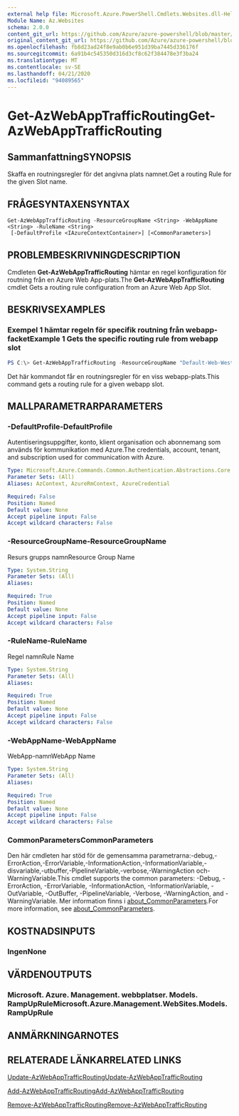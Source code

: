 ```yaml
---
external help file: Microsoft.Azure.PowerShell.Cmdlets.Websites.dll-Help.xml
Module Name: Az.Websites
schema: 2.0.0
content_git_url: https://github.com/Azure/azure-powershell/blob/master/src/Websites/Websites/help/Get-AzWebAppTrafficRouting.md
original_content_git_url: https://github.com/Azure/azure-powershell/blob/master/src/Websites/Websites/help/Get-AzWebAppTrafficRouting.md
ms.openlocfilehash: fb8d23ad24f8e9ab0b6e951d39ba7445d336176f
ms.sourcegitcommit: 6a91b4c545350d316d3cf8c62f384478e3f3ba24
ms.translationtype: MT
ms.contentlocale: sv-SE
ms.lasthandoff: 04/21/2020
ms.locfileid: "94089565"
---
```

# <span data-ttu-id="fe4ed-101">Get-AzWebAppTrafficRouting</span><span class="sxs-lookup"><span data-stu-id="fe4ed-101">Get-AzWebAppTrafficRouting</span></span>

## <span data-ttu-id="fe4ed-102">Sammanfattning</span><span class="sxs-lookup"><span data-stu-id="fe4ed-102">SYNOPSIS</span></span>
<span data-ttu-id="fe4ed-103">Skaffa en routningsregler för det angivna plats namnet.</span><span class="sxs-lookup"><span data-stu-id="fe4ed-103">Get a routing Rule for the given Slot name.</span></span>

## <span data-ttu-id="fe4ed-104">FRÅGESYNTAXEN</span><span class="sxs-lookup"><span data-stu-id="fe4ed-104">SYNTAX</span></span>

```
Get-AzWebAppTrafficRouting -ResourceGroupName <String> -WebAppName <String> -RuleName <String>
 [-DefaultProfile <IAzureContextContainer>] [<CommonParameters>]
```

## <span data-ttu-id="fe4ed-105">PROBLEMBESKRIVNING</span><span class="sxs-lookup"><span data-stu-id="fe4ed-105">DESCRIPTION</span></span>
<span data-ttu-id="fe4ed-106">Cmdleten **Get-AzWebAppTrafficRouting** hämtar en regel konfiguration för routning från en Azure Web App-plats.</span><span class="sxs-lookup"><span data-stu-id="fe4ed-106">The **Get-AzWebAppTrafficRouting** cmdlet Gets a routing rule configuration from an Azure Web App Slot.</span></span>

## <span data-ttu-id="fe4ed-107">BESKRIVS</span><span class="sxs-lookup"><span data-stu-id="fe4ed-107">EXAMPLES</span></span>

### <span data-ttu-id="fe4ed-108">Exempel 1 hämtar regeln för specifik routning från webapp-facket</span><span class="sxs-lookup"><span data-stu-id="fe4ed-108">Example 1 Gets the specific routing rule from webapp slot</span></span>
```powershell
PS C:\> Get-AzWebAppTrafficRouting -ResourceGroupName "Default-Web-WestUS" -WebAppName "ContosoSite"  -RuleName 'Stg'
```

<span data-ttu-id="fe4ed-109">Det här kommandot får en routningsregler för en viss webapp-plats.</span><span class="sxs-lookup"><span data-stu-id="fe4ed-109">This command gets a routing rule for a given webapp slot.</span></span>

## <span data-ttu-id="fe4ed-110">MALLPARAMETRAR</span><span class="sxs-lookup"><span data-stu-id="fe4ed-110">PARAMETERS</span></span>

### <span data-ttu-id="fe4ed-111">-DefaultProfile</span><span class="sxs-lookup"><span data-stu-id="fe4ed-111">-DefaultProfile</span></span>
<span data-ttu-id="fe4ed-112">Autentiseringsuppgifter, konto, klient organisation och abonnemang som används för kommunikation med Azure.</span><span class="sxs-lookup"><span data-stu-id="fe4ed-112">The credentials, account, tenant, and subscription used for communication with Azure.</span></span>

```yaml
Type: Microsoft.Azure.Commands.Common.Authentication.Abstractions.Core.IAzureContextContainer
Parameter Sets: (All)
Aliases: AzContext, AzureRmContext, AzureCredential

Required: False
Position: Named
Default value: None
Accept pipeline input: False
Accept wildcard characters: False
```

### <span data-ttu-id="fe4ed-113">-ResourceGroupName</span><span class="sxs-lookup"><span data-stu-id="fe4ed-113">-ResourceGroupName</span></span>
<span data-ttu-id="fe4ed-114">Resurs grupps namn</span><span class="sxs-lookup"><span data-stu-id="fe4ed-114">Resource Group Name</span></span>

```yaml
Type: System.String
Parameter Sets: (All)
Aliases:

Required: True
Position: Named
Default value: None
Accept pipeline input: False
Accept wildcard characters: False
```

### <span data-ttu-id="fe4ed-115">-RuleName</span><span class="sxs-lookup"><span data-stu-id="fe4ed-115">-RuleName</span></span>
<span data-ttu-id="fe4ed-116">Regel namn</span><span class="sxs-lookup"><span data-stu-id="fe4ed-116">Rule Name</span></span>
```yaml
Type: System.String
Parameter Sets: (All)
Aliases:

Required: True
Position: Named
Default value: None
Accept pipeline input: False
Accept wildcard characters: False
```

### <span data-ttu-id="fe4ed-117">-WebAppName</span><span class="sxs-lookup"><span data-stu-id="fe4ed-117">-WebAppName</span></span>
<span data-ttu-id="fe4ed-118">WebApp-namn</span><span class="sxs-lookup"><span data-stu-id="fe4ed-118">WebApp Name</span></span>

```yaml
Type: System.String
Parameter Sets: (All)
Aliases:

Required: True
Position: Named
Default value: None
Accept pipeline input: False
Accept wildcard characters: False
```

### <span data-ttu-id="fe4ed-119">CommonParameters</span><span class="sxs-lookup"><span data-stu-id="fe4ed-119">CommonParameters</span></span>
<span data-ttu-id="fe4ed-120">Den här cmdleten har stöd för de gemensamma parametrarna:-debug,-ErrorAction,-ErrorVariable,-InformationAction,-InformationVariable,-disvariable,-utbuffer,-PipelineVariable,-verbose,-WarningAction och-WarningVariable.</span><span class="sxs-lookup"><span data-stu-id="fe4ed-120">This cmdlet supports the common parameters: -Debug, -ErrorAction, -ErrorVariable, -InformationAction, -InformationVariable, -OutVariable, -OutBuffer, -PipelineVariable, -Verbose, -WarningAction, and -WarningVariable.</span></span> <span data-ttu-id="fe4ed-121">Mer information finns i [about_CommonParameters](http://go.microsoft.com/fwlink/?LinkID=113216).</span><span class="sxs-lookup"><span data-stu-id="fe4ed-121">For more information, see [about_CommonParameters](http://go.microsoft.com/fwlink/?LinkID=113216).</span></span>

## <span data-ttu-id="fe4ed-122">KOSTNADS</span><span class="sxs-lookup"><span data-stu-id="fe4ed-122">INPUTS</span></span>

### <span data-ttu-id="fe4ed-123">Ingen</span><span class="sxs-lookup"><span data-stu-id="fe4ed-123">None</span></span>

## <span data-ttu-id="fe4ed-124">VÄRDEN</span><span class="sxs-lookup"><span data-stu-id="fe4ed-124">OUTPUTS</span></span>

### <span data-ttu-id="fe4ed-125">Microsoft. Azure. Management. webbplatser. Models. RampUpRule</span><span class="sxs-lookup"><span data-stu-id="fe4ed-125">Microsoft.Azure.Management.WebSites.Models.RampUpRule</span></span>

## <span data-ttu-id="fe4ed-126">ANMÄRKNINGAR</span><span class="sxs-lookup"><span data-stu-id="fe4ed-126">NOTES</span></span>

## <span data-ttu-id="fe4ed-127">RELATERADE LÄNKAR</span><span class="sxs-lookup"><span data-stu-id="fe4ed-127">RELATED LINKS</span></span>

[<span data-ttu-id="fe4ed-128">Update-AzWebAppTrafficRouting</span><span class="sxs-lookup"><span data-stu-id="fe4ed-128">Update-AzWebAppTrafficRouting</span></span>](./Update-AzWebAppTrafficRouting.md)

[<span data-ttu-id="fe4ed-129">Add-AzWebAppTrafficRouting</span><span class="sxs-lookup"><span data-stu-id="fe4ed-129">Add-AzWebAppTrafficRouting</span></span>](./Add-AzWebAppTrafficRouting.md)

[<span data-ttu-id="fe4ed-130">Remove-AzWebAppTrafficRouting</span><span class="sxs-lookup"><span data-stu-id="fe4ed-130">Remove-AzWebAppTrafficRouting</span></span>](./Remove-AzWebAppTrafficRouting.md)
